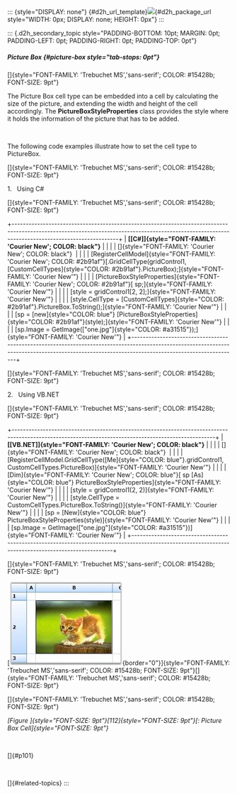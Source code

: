 ::: {style="DISPLAY: none"}
[](ms-xhelp:///?Id=d2h_url_template){#d2h_url_template}![](!package_url!){#d2h_package_url style="WIDTH: 0px; DISPLAY: none; HEIGHT: 0px"}
:::

::: {.d2h_secondary_topic style="PADDING-BOTTOM: 10pt; MARGIN: 0pt; PADDING-LEFT: 0pt; PADDING-RIGHT: 0pt; PADDING-TOP: 0pt"}
##### Picture Box {#picture-box style="tab-stops: 0pt"}

[]{style="FONT-FAMILY: 'Trebuchet MS','sans-serif'; COLOR: #15428b; FONT-SIZE: 9pt"} 

The Picture Box cell type can be embedded into a cell by calculating the size of the picture, and extending the width and height of the cell accordingly. The **PictureBoxStyleProperties** class provides the style where it holds the information of the picture that has to be added.

 

The following code examples illustrate how to set the cell type to PictureBox.

[]{style="FONT-FAMILY: 'Trebuchet MS','sans-serif'; COLOR: #15428b; FONT-SIZE: 9pt"} 

1.   Using C#

[]{style="FONT-FAMILY: 'Trebuchet MS','sans-serif'; COLOR: #15428b; FONT-SIZE: 9pt"} 

+-------------------------------------------------------------------------------------------------------------------------------------------------------------------------------------------------+
| **[\[C#\]]{style="FONT-FAMILY: 'Courier New'; COLOR: black"}**                                                                                                                                  |
|                                                                                                                                                                                                 |
| []{style="FONT-FAMILY: 'Courier New'; COLOR: black"}                                                                                                                                            |
|                                                                                                                                                                                                 |
| [RegisterCellModel]{style="FONT-FAMILY: 'Courier New'; COLOR: #2b91af"}[.GridCellType(gridControl1, [CustomCellTypes]{style="COLOR: #2b91af"}.PictureBox);]{style="FONT-FAMILY: 'Courier New'"} |
|                                                                                                                                                                                                 |
| [PictureBoxStyleProperties]{style="FONT-FAMILY: 'Courier New'; COLOR: #2b91af"}[ sp;]{style="FONT-FAMILY: 'Courier New'"}                                                                       |
|                                                                                                                                                                                                 |
| [style = gridControl1\[2, 2\];]{style="FONT-FAMILY: 'Courier New'"}                                                                                                                             |
|                                                                                                                                                                                                 |
| [style.CellType = [CustomCellTypes]{style="COLOR: #2b91af"}.PictureBox.ToString();]{style="FONT-FAMILY: 'Courier New'"}                                                                         |
|                                                                                                                                                                                                 |
| [sp = [new]{style="COLOR: blue"} [PictureBoxStyleProperties]{style="COLOR: #2b91af"}(style);]{style="FONT-FAMILY: 'Courier New'"}                                                               |
|                                                                                                                                                                                                 |
| [sp.Image = GetImage([\"one.jpg\"]{style="COLOR: #a31515"});]{style="FONT-FAMILY: 'Courier New'"}                                                                                               |
+-------------------------------------------------------------------------------------------------------------------------------------------------------------------------------------------------+

[]{style="FONT-FAMILY: 'Trebuchet MS','sans-serif'; COLOR: #15428b; FONT-SIZE: 9pt"} 

2.   Using VB.NET

[]{style="FONT-FAMILY: 'Trebuchet MS','sans-serif'; COLOR: #15428b; FONT-SIZE: 9pt"} 

+-----------------------------------------------------------------------------------------------------------------------------------------------------+
| **[\[VB.NET\]]{style="FONT-FAMILY: 'Courier New'; COLOR: black"}**                                                                                  |
|                                                                                                                                                     |
| []{style="FONT-FAMILY: 'Courier New'; COLOR: black"}                                                                                                |
|                                                                                                                                                     |
| [RegisterCellModel.GridCellType([Me]{style="COLOR: blue"}.gridControl1, CustomCellTypes.PictureBox)]{style="FONT-FAMILY: 'Courier New'"}            |
|                                                                                                                                                     |
| [Dim]{style="FONT-FAMILY: 'Courier New'; COLOR: blue"}[ sp [As]{style="COLOR: blue"} PictureBoxStyleProperties]{style="FONT-FAMILY: 'Courier New'"} |
|                                                                                                                                                     |
| [style = gridControl1(2, 2)]{style="FONT-FAMILY: 'Courier New'"}                                                                                    |
|                                                                                                                                                     |
| [style.CellType = CustomCellTypes.PictureBox.ToString()]{style="FONT-FAMILY: 'Courier New'"}                                                        |
|                                                                                                                                                     |
| [sp = [New]{style="COLOR: blue"} PictureBoxStyleProperties(style)]{style="FONT-FAMILY: 'Courier New'"}                                              |
|                                                                                                                                                     |
| [sp.Image = GetImage([\"one.jpg\"]{style="COLOR: #a31515"})]{style="FONT-FAMILY: 'Courier New'"}                                                    |
+-----------------------------------------------------------------------------------------------------------------------------------------------------+

[]{style="FONT-FAMILY: 'Trebuchet MS','sans-serif'; COLOR: #15428b; FONT-SIZE: 9pt"} 

[![](ImagesExt/image91_118.jpg){border="0"}]{style="FONT-FAMILY: 'Trebuchet MS','sans-serif'; COLOR: #15428b; FONT-SIZE: 9pt"}[]{style="FONT-FAMILY: 'Trebuchet MS','sans-serif'; COLOR: #15428b; FONT-SIZE: 9pt"}

[]{style="FONT-FAMILY: 'Trebuchet MS','sans-serif'; COLOR: #15428b; FONT-SIZE: 9pt"} 

*[Figure ]{style="FONT-SIZE: 9pt"}[112]{style="FONT-SIZE: 9pt"}[: Picture Box Cell]{style="FONT-SIZE: 9pt"}*

 

[]{#p101} 

 

[]{#related-topics}
:::
